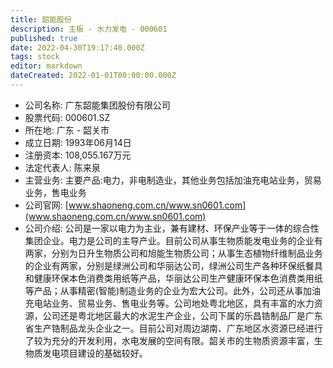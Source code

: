 ```yaml
---
title: 韶能股份
description: 主板 - 水力发电 - 000601
published: true
date: 2022-04-30T19:17:40.000Z
tags: stock
editor: markdown
dateCreated: 2022-01-01T00:00:00.000Z
---
```


- 公司名称: 广东韶能集团股份有限公司
- 股票代码: 000601.SZ
- 所在地: 广东 - 韶关市
- 成立日期: 1993年06月14日
- 注册资本: 108,055.167万元
- 法定代表人: 陈来泉
- 主营业务: 主要产品:电力，非电制造业，其他业务包括加油充电站业务，贸易业务，售电业务
- 公司官网: [www.shaoneng.com.cn/www.sn0601.com](www.shaoneng.com.cn/www.sn0601.com)
- 公司介绍: 公司是一家以电力为主业，兼有建材、环保产业等于一体的综合性集团企业。电力是公司的主导产业。目前公司从事生物质能发电业务的企业有两家，分别为日升生物质公司和旭能生物质公司；从事生态植物纤维制品业务的企业有两家，分别是绿洲公司和华丽达公司，绿洲公司生产各种环保纸餐具和健康环保本色消费类用纸等产品，华丽达公司生产健康环保本色消费类用纸等产品；从事精密(智能)制造业务的企业为宏大公司。此外，公司还从事加油充电站业务、贸易业务、售电业务等。公司地处粤北地区，具有丰富的水力资源，公司还是粤北地区最大的水泥生产企业，公司下属的乐昌锆制品厂是广东省生产锆制品龙头企业之一。目前公司对周边湖南、广东地区水资源已经进行了较为充分的开发利用，水电发展的空间有限。韶关市的生物质资源丰富，生物质发电项目建设的基础较好。


